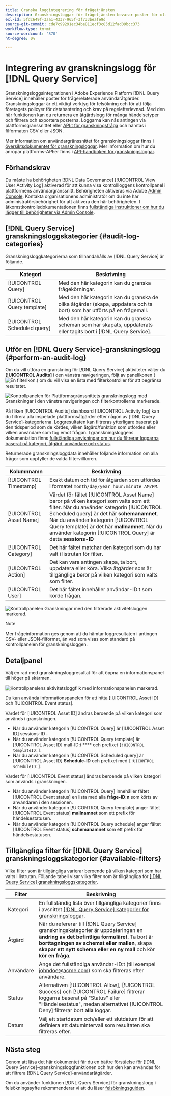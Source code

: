 ```yaml
---
title: Granska loggintegrering för frågetjänsten
description: Granskningsloggar för frågetjänsten bevarar poster för olika användaråtgärder för att skapa en åtkomsthistorik för felsökningsproblem eller följa företagets policyer för datahantering och lagstadgade krav. Den här självstudiekursen ger en översikt över granskningsloggsfunktioner som är specifika för frågetjänsten.
exl-id: 5fdc649f-3aa1-4337-965f-3f733beafe9d
source-git-commit: cde7c99291ec34be811ecf3c85d12fad09bcc373
workflow-type: tm+mt
source-wordcount: '870'
ht-degree: 0%

---
```


# Integrering av granskningslogg för [!DNL Query Service]

Granskningsloggsintegrationen i Adobe Experience Platform [!DNL Query Service] innehåller poster för frågerelaterade användaråtgärder. Granskningsloggar är ett viktigt verktyg för felsökning och för att följa företagets policyer för datahantering och krav på regelefterlevnad. Med den här funktionen kan du returnera en åtgärdslogg för många händelsetyper och filtrera och exportera posterna. Loggarna kan nås antingen via plattformsgränssnittet eller [API:t för granskningsfråga](https://www.adobe.io/experience-platform-apis/references/audit-query/) och hämtas i filformaten CSV eller JSON.

Mer information om användargränssnittet för granskningsloggar finns i [översiktsdokumentet för granskningsloggar](../../landing/governance-privacy-security/audit-logs/overview.md). Mer information om hur du anropar plattforms-API:er finns i [API-handboken för granskningsloggar](../../landing/api-guide.md).

## Förhandskrav

Du måste ha behörigheten [!DNL Data Governance] [!UICONTROL View User Activity Log] aktiverad för att kunna visa kontrollloggens kontrollpanel i plattformens användargränssnitt. Behörigheten aktiveras via Adobe [Admin Console](https://adminconsole.adobe.com/). Kontakta organisationens administratör om du inte har administratörsbehörighet för att aktivera den här behörigheten. I åtkomstkontrollsdokumentationen finns [fullständiga instruktioner om hur du lägger till behörigheter via Admin Console](../../access-control/home.md).

## [!DNL Query Service] granskningsloggskategorier {#audit-log-categories}

Granskningsloggkategorierna som tillhandahålls av [!DNL Query Service] är följande.

| Kategori | Beskrivning |
|---|---|
| [!UICONTROL Query] | Med den här kategorin kan du granska frågekörningar. |
| [!UICONTROL Query template] | Med den här kategorin kan du granska de olika åtgärder (skapa, uppdatera och ta bort) som har utförts på en frågemall. |
| [!UICONTROL Scheduled query] | Med den här kategorin kan du granska scheman som har skapats, uppdaterats eller tagits bort i [!DNL Query Service]. |

## Utför en [!DNL Query Service]-granskningslogg {#perform-an-audit-log}

Om du vill utföra en granskning för [!DNL Query Service] aktiviteter väljer du **[!UICONTROL Audits]** i den vänstra navigeringen, följt av panelikonen (![En filterikon.](../images/audit-log/filter.png)) om du vill visa en lista med filterkontroller för att begränsa resultatet.

![Kontrollpanelen för Plattformsgränssnittets granskningslogg med Granskningar i den vänstra navigeringen och filterkontrollerna markerade.](../images/audit-log/filter-controls.png)

På fliken [!UICONTROL Audits] dashboard [!UICONTROL Activity log] kan du filtrera alla inspelade plattformsåtgärder efter någon av [!DNL Query Service]-kategorierna. Loggresultaten kan filtreras ytterligare baserat på den tidsperiod som de kördes, vilken åtgärd/funktion som utfördes eller vilken användare som tog emot frågan. I granskningsloggens dokumentation finns [fullständiga anvisningar om hur du filtrerar loggarna baserat på kategori, åtgärd, användare och status](../../landing/governance-privacy-security/audit-logs/overview.md#managing-audit-logs-in-the-ui).

Returnerade granskningsloggdata innehåller följande information om alla frågor som uppfyller de valda filtervillkoren.

| Kolumnnamn | Beskrivning |
|---|---|
| [!UICONTROL Timestamp] | Exakt datum och tid för åtgärden som utfördes i formatet `month/day/year hour:minute AM/PM`. |
| [!UICONTROL Asset Name] | Värdet för fältet [!UICONTROL Asset Name] beror på vilken kategori som valts som ett filter. När du använder kategorin [!UICONTROL Scheduled query] är det här **schemanamnet**. När du använder kategorin [!UICONTROL Query template] är det här **mallnamnet**. När du använder kategorin [!UICONTROL Query] är detta **sessions-ID** |
| [!UICONTROL Category] | Det här fältet matchar den kategori som du har valt i listrutan för filter. |
| [!UICONTROL Action] | Det kan vara antingen skapa, ta bort, uppdatera eller köra. Vilka åtgärder som är tillgängliga beror på vilken kategori som valts som filter. |
| [!UICONTROL User] | Det här fältet innehåller användar-ID:t som körde frågan. |

![Kontrollpanelen Granskningar med den filtrerade aktivitetsloggen markerad.](../images/audit-log/filtered-activity.png)

>[!NOTE]
>
>Mer frågeinformation ges genom att du hämtar loggresultaten i antingen CSV- eller JSON-filformat, än vad som visas som standard på kontrollpanelen för granskningsloggen.

## Detaljpanel

Välj en rad med granskningsloggresultat för att öppna en informationspanel till höger på skärmen.

![Kontrollpanelens aktivitetsloggflik med informationspanelen markerad.](../images/audit-log/details-panel.png)

Du kan använda informationspanelen för att hitta [!UICONTROL Asset ID] och [!UICONTROL Event status].

Värdet för [!UICONTROL Asset ID] ändras beroende på vilken kategori som används i granskningen.

* När du använder kategorin [!UICONTROL Query] är [!UICONTROL Asset ID] sessions-ID **.**
* När du använder kategorin [!UICONTROL Query template] är [!UICONTROL Asset ID] mall-ID:t **** och prefixet `[!UICONTROL templateID:]`.
* När du använder kategorin [!UICONTROL Scheduled query] är [!UICONTROL Asset ID] **Schedule-ID** och prefixet med `[!UICONTROL scheduleID:]`.

Värdet för [!UICONTROL Event status] ändras beroende på vilken kategori som används i granskningen.

* När du använder kategorin [!UICONTROL Query] innehåller fältet [!UICONTROL Event status] en lista med alla **fråge-ID:n** som körts av användaren i den sessionen.
* När du använder kategorin [!UICONTROL Query template] anger fältet [!UICONTROL Event status] **mallnamnet** som ett prefix för händelsestatusen.
* När du använder kategorin [!UICONTROL Query schedule] anger fältet [!UICONTROL Event status] **schemanamnet** som ett prefix för händelsestatusen.

## Tillgängliga filter för [!DNL Query Service] granskningsloggskategorier {#available-filters}

Vilka filter som är tillgängliga varierar beroende på vilken kategori som har valts i listrutan. Följande tabell visar vilka filter som är tillgängliga för [[!DNL Query Service] granskningsloggskategorier](#audit-log-categories).

| Filter | Beskrivning |
|---|---|
| Kategori | En fullständig lista över tillgängliga kategorier finns i avsnittet [[!DNL Query Service] kategorier för granskningsloggar](#audit-log-categories). |
| Åtgärd | När du refererar till [!DNL Query Service] granskningskategorier är uppdateringen en **ändring av det befintliga formuläret**. Ta bort är **borttagningen av schemat eller mallen**, skapa **skapar ett nytt schema eller en ny mall** och kör **kör en fråga**. |
| Användare | Ange det fullständiga användar-ID:t (till exempel johndoe@acme.com) som ska filtreras efter användare. |
| Status | Alternativen [!UICONTROL Allow], [!UICONTROL Success] och [!UICONTROL Failure] filtrerar loggarna baserat på &quot;Status&quot; eller &quot;Händelsestatus&quot;, medan alternativet [!UICONTROL Deny] filtrerar bort **alla** loggar. |
| Datum | Välj ett startdatum och/eller ett slutdatum för att definiera ett datumintervall som resultaten ska filtreras efter. |

## Nästa steg

Genom att läsa det här dokumentet får du en bättre förståelse för [!DNL Query Service]-granskningsloggfunktionen och hur den kan användas för att filtrera [!DNL Query Service]-användaråtgärder.

Om du använder funktionen [!DNL Query Service] för granskningslogg i felsökningssyfte rekommenderar vi att du läser [felsökningsguiden](../troubleshooting-guide.md).
